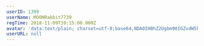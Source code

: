 ```yaml
---
userID: 1399
userName: MOONRabbit7739
regTime: 2018-11-09T10:15:00.000Z
avatar: 'data:text/plain; charset=utf-8;base64,NDA0IHBhZ2Ugbm90IGZvdW5kCg=='
userURL: null
---
```




